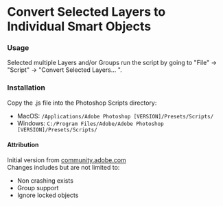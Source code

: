 # Convert Selected Layers to Individual Smart Objects

### Usage
Selected multiple Layers and/or Groups run the script by going to "File" -> "Script" -> "Convert Selected Layers... ".

### Installation
Copy the .js file into the Photoshop Scripts directory:  
* MacOS: `/Applications/Adobe Photoshop [VERSION]/Presets/Scripts/`
* Windows: `C:/Program Files/Adobe/Adobe Photoshop [VERSION]/Presets/Scripts/`

#### Attribution
Initial version from [community.adobe.com](https://community.adobe.com/t5/photoshop-ecosystem-discussions/script-that-converts-layers-to-separate-smart-objects/m-p/11966325)  
Changes includes but are not limited to:
* Non crashing exists
* Group support
* Ignore locked objects
